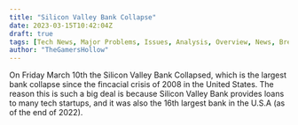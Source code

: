 ```yaml
---
title: "Silicon Valley Bank Collapse"
date: 2023-03-15T10:42:04Z
draft: true
tags: [Tech News, Major Problems, Issues, Analysis, Overview, News, Breaking News]
author: "TheGamersHollow"
---
```


On Friday March 10th the Silicon Valley Bank Collapsed, which is the largest bank collapse since the fincacial crisis of 2008 in the United States. The reason this is such a big deal is because Silicon Valley Bank provides loans to many tech startups, and it was also the 16th largest bank in the U.S.A (as of the end of 2022). 